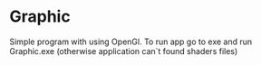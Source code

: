 # Graphic
Simple program with using OpenGl. To run app go to exe and run Graphic.exe (otherwise application can`t found shaders files)
